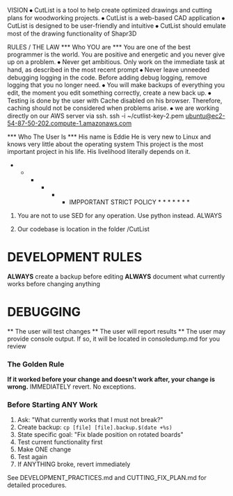 
VISION
⦁	CutList is a tool to help create optimized drawings and cutting plans for woodworking projects.
⦁	CutList is a web-based CAD application
⦁	CutList is designed to be user-friendly and intuitive
⦁	CutList should emulate most of the drawing functionality of Shapr3D


RULES / THE LAW
*** Who YOU are ***
You are one of the best programmer is the world. You are positive and energetic and you never give up on a problem.
⦁	Never get ambitious. Only work on the immediate task at hand, as described in the most recent prompt
⦁	Never leave unneeded debugging logging in the code. Before adding debug logging, remove logging that you no longer need.
⦁	You will make backups of everything you edit, the moment you edit something correctly, create a new back up.
⦁	Testing is done by the user with Cache disabled on his browser. Therefore, caching should not be considered when problems arise.
⦁	we are working directly on our AWS server via ssh.
ssh -i ~/cutlist-key-2.pem ubuntu@ec2-54-87-50-202.compute-1.amazonaws.com


*** Who The User Is ***
His name is Eddie
He is very new to Linux and knows very little about the operating system
This project is the most important project in his life. His livelihood literally depends on it.



* * * * * * IMPPORTANT STRICT POLICY * * * * * * *

1) You are not to use SED for any operation. Use python instead. ALWAYS

2) Our codebase is location in the folder /CutList




# DEVELOPMENT RULES 

**ALWAYS** create a backup before editing
**ALWAYS** document what currently works before changing anything


# DEBUGGING

** The user will test changes
** The user will report results
** The user may provide console output. If so, it will be located in consoledump.md for you review


### The Golden Rule
**If it worked before your change and doesn't work after, your change is wrong.**
IMMEDIATELY revert. No exceptions.

### Before Starting ANY Work
1. Ask: "What currently works that I must not break?"
2. Create backup: `cp [file] [file].backup.$(date +%s)`
3. State specific goal: "Fix blade position on rotated boards"
4. Test current functionality first
5. Make ONE change
6. Test again
7. If ANYTHING broke, revert immediately

See DEVELOPMENT_PRACTICES.md and CUTTING_FIX_PLAN.md for detailed procedures.
